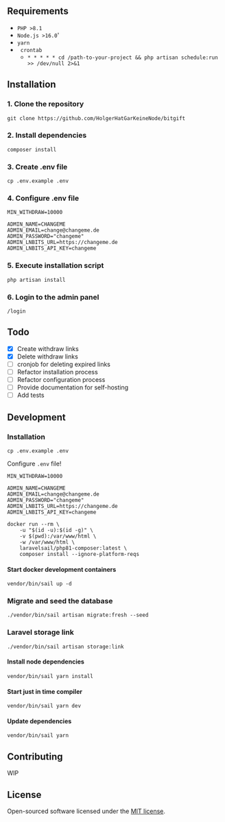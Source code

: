 ## Requirements

- `PHP >8.1`
- `Node.js >16.0`'
- `yarn`
- ` crontab`
  - `* * * * * cd /path-to-your-project && php artisan schedule:run >> /dev/null 2>&1`

## Installation

### 1. Clone the repository

`git clone https://github.com/HolgerHatGarKeineNode/bitgift`

### 2. Install dependencies

`composer install`

### 3. Create .env file

`cp .env.example .env`

### 4. Configure .env file

```dotenv
MIN_WITHDRAW=10000

ADMIN_NAME=CHANGEME
ADMIN_EMAIL=change@changeme.de
ADMIN_PASSWORD="changeme"
ADMIN_LNBITS_URL=https://changeme.de
ADMIN_LNBITS_API_KEY=changeme
```

### 5. Execute installation script

`php artisan install`

### 6. Login to the admin panel

`/login`

## Todo

- [x] Create withdraw links
- [x] Delete withdraw links
- [ ] cronjob for deleting expired links
- [ ] Refactor installation process
- [ ] Refactor configuration process
- [ ] Provide documentation for self-hosting
- [ ] Add tests

## Development

### Installation

```cp .env.example .env```

Configure `.env` file!

```dotenv
MIN_WITHDRAW=10000

ADMIN_NAME=CHANGEME
ADMIN_EMAIL=change@changeme.de
ADMIN_PASSWORD="changeme"
ADMIN_LNBITS_URL=https://changeme.de
ADMIN_LNBITS_API_KEY=changeme
```

```
docker run --rm \
    -u "$(id -u):$(id -g)" \
    -v $(pwd):/var/www/html \
    -w /var/www/html \
    laravelsail/php81-composer:latest \
    composer install --ignore-platform-reqs
```

#### Start docker development containers

```vendor/bin/sail up -d```

### Migrate and seed the database

```./vendor/bin/sail artisan migrate:fresh --seed```

### Laravel storage link

```./vendor/bin/sail artisan storage:link```

#### Install node dependencies

```vendor/bin/sail yarn install```

#### Start just in time compiler

```vendor/bin/sail yarn dev```

#### Update dependencies

```vendor/bin/sail yarn```

## Contributing

WIP

## License

Open-sourced software licensed under the [MIT license](https://opensource.org/licenses/MIT).
